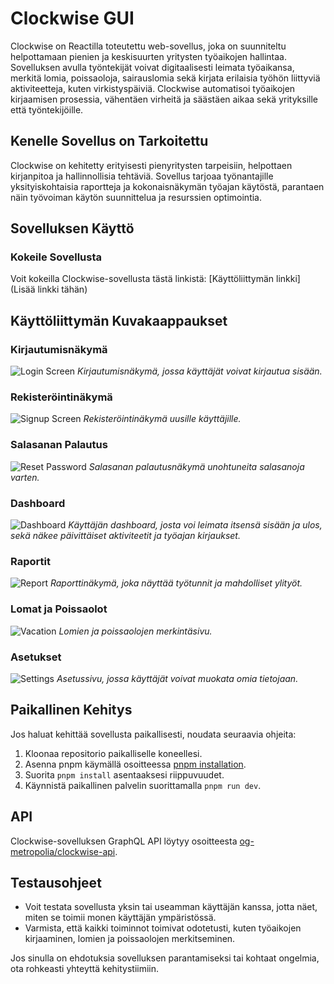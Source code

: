 # Clockwise GUI

Clockwise on Reactilla toteutettu web-sovellus, joka on suunniteltu helpottamaan pienien ja keskisuurten yritysten työaikojen hallintaa. Sovelluksen avulla työntekijät voivat digitaalisesti leimata työaikansa, merkitä lomia, poissaoloja, sairauslomia sekä kirjata erilaisia työhön liittyviä aktiviteetteja, kuten virkistyspäiviä. Clockwise automatisoi työaikojen kirjaamisen prosessia, vähentäen virheitä ja säästäen aikaa sekä yrityksille että työntekijöille.

## Kenelle Sovellus on Tarkoitettu

Clockwise on kehitetty erityisesti pienyritysten tarpeisiin, helpottaen kirjanpitoa ja hallinnollisia tehtäviä. Sovellus tarjoaa työnantajille yksityiskohtaisia raportteja ja kokonaisnäkymän työajan käytöstä, parantaen näin työvoiman käytön suunnittelua ja resurssien optimointia.

## Sovelluksen Käyttö

### Kokeile Sovellusta

Voit kokeilla Clockwise-sovellusta tästä linkistä: [Käyttöliittymän linkki] (Lisää linkki tähän)

## Käyttöliittymän Kuvakaappaukset

### Kirjautumisnäkymä
![Login Screen](https://github.com/og-metropolia/clockwise-gui/images/login.png)
*Kirjautumisnäkymä, jossa käyttäjät voivat kirjautua sisään.*

### Rekisteröintinäkymä
![Signup Screen](https://github.com/og-metropolia/clockwise-gui/images/signup.png)
*Rekisteröintinäkymä uusille käyttäjille.*

### Salasanan Palautus
![Reset Password](https://github.com/og-metropolia/clockwise-gui/images/reset-password.png)
*Salasanan palautusnäkymä unohtuneita salasanoja varten.*

### Dashboard
![Dashboard](https://github.com/og-metropolia/clockwise-gui/images/dashboard.png)
*Käyttäjän dashboard, josta voi leimata itsensä sisään ja ulos, sekä näkee päivittäiset aktiviteetit ja työajan kirjaukset.*

### Raportit
![Report](https://github.com/og-metropolia/clockwise-gui/images/report.png)
*Raporttinäkymä, joka näyttää työtunnit ja mahdolliset ylityöt.*

### Lomat ja Poissaolot
![Vacation](https://github.com/og-metropolia/clockwise-gui/images/vacation.png)
*Lomien ja poissaolojen merkintäsivu.*

### Asetukset
![Settings](https://github.com/og-metropolia/clockwise-gui/images/settings.png)
*Asetussivu, jossa käyttäjät voivat muokata omia tietojaan.*

## Paikallinen Kehitys

Jos haluat kehittää sovellusta paikallisesti, noudata seuraavia ohjeita:

1. Kloonaa repositorio paikalliselle koneellesi.
2. Asenna pnpm käymällä osoitteessa [pnpm installation](https://pnpm.io/installation).
3. Suorita `pnpm install` asentaaksesi riippuvuudet.
4. Käynnistä paikallinen palvelin suorittamalla `pnpm run dev`.

## API

Clockwise-sovelluksen GraphQL API löytyy osoitteesta [og-metropolia/clockwise-api](https://github.com/og-metropolia/clockwise-api).

## Testausohjeet

- Voit testata sovellusta yksin tai useamman käyttäjän kanssa, jotta näet, miten se toimii monen käyttäjän ympäristössä.
- Varmista, että kaikki toiminnot toimivat odotetusti, kuten työaikojen kirjaaminen, lomien ja poissaolojen merkitseminen.

Jos sinulla on ehdotuksia sovelluksen parantamiseksi tai kohtaat ongelmia, ota rohkeasti yhteyttä kehitystiimiin.
